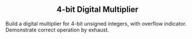 <h2 align="center">4-bit Digital Multiplier</h2>

Build a digital multiplier for 4-bit unsigned integers, with overflow indicator. Demonstrate
correct operation by exhaust.
